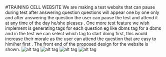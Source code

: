 #TRAINING CELL WEBSITE
We are making a test website that can pause during test after answering question questions will appear one by one only and after answering the question the user can pause the test and attend it at any time of the day he/she pleases . 
One more test feature we wish implement is generating tags for each question eg like dbms tag for a dbms and in the test we can select which tag to start doing first, this would increase their morale as the user can attend the question that are easy to him/her first .
The front end of the proposed design for the website is shown. 
![alt tag](https://github.com/Aliflail/MissionProject/blob/master/IMG_20170115_125441.jpg)
![alt tag](https://github.com/Aliflail/MissionProject/blob/master/IMG_20170115_125454.jpg)
![alt tag](https://github.com/Aliflail/MissionProject/blob/master/IMG_20170115_125405.jpg)
![alt tag](https://github.com/Aliflail/MissionProject/blob/master/IMG_20170115_125424.jpg)
